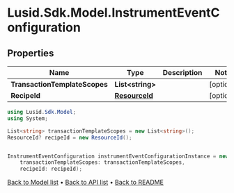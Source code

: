 # Lusid.Sdk.Model.InstrumentEventConfiguration

## Properties

Name | Type | Description | Notes
------------ | ------------- | ------------- | -------------
**TransactionTemplateScopes** | **List&lt;string&gt;** |  | [optional] 
**RecipeId** | [**ResourceId**](ResourceId.md) |  | [optional] 

```csharp
using Lusid.Sdk.Model;
using System;

List<string> transactionTemplateScopes = new List<string>();
ResourceId? recipeId = new ResourceId();


InstrumentEventConfiguration instrumentEventConfigurationInstance = new InstrumentEventConfiguration(
    transactionTemplateScopes: transactionTemplateScopes,
    recipeId: recipeId);
```

[Back to Model list](../README.md#documentation-for-models) &#8226; [Back to API list](../README.md#documentation-for-api-endpoints) &#8226; [Back to README](../README.md)
